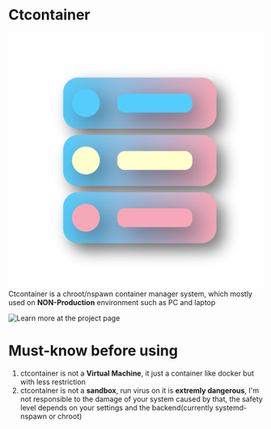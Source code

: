Ctcontainer
=
![logo.svg](https://github.com/TeaHouseLab/TeaHouseArtworks/blob/main/OtherProjects/ctcontainer.svg?raw=true)
Ctcontainer is a chroot/nspawn container manager system, which mostly used on **NON-Production** environment such as PC and laptop

![Learn more at the project page](https://ruzhtw.top/pages/projects/CenterLinux/ctcontainer)

# Must-know before using
1. ctcontainer is not a **Virtual Machine**, it just a container like docker but with less restriction
2. ctcontainer is not a **sandbox**, run virus on it is **extremly dangerous**, I'm not responsible to the damage of your system caused by that, the safety level depends on your settings and the backend(currently systemd-nspawn or chroot)